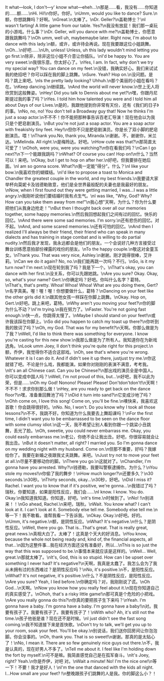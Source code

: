 It what—look, I don't—y' know what—eheh...\n那是……看，我没有……你知道的……额……\nHi. Hi!\n你好。你好。\nUmm, would you like to dance? Sure.\n额，你想跳舞吗？好啊。\nGreat.\n太棒了。\nDr. Geller?\n盖勒博士？\nI wasn't farting! A little game from our table. Yes?\n我没有放屁！我们那一桌玩的小游戏。什么事？\nDr. Geller, will you dance with me?\n盖勒博士，你愿意跟我跳舞吗？\nOh umm, well uh, maybemaybe later. Right now, I'm about to dance with this lady.\n额，或许，或许待会再说。现在我要跟这位小姐跳舞。\nOh...\n好吧……\nUh, unless! Unless, uh this lady wouldn't mind letting you go first.\n除非，除非这位小姐不介意让你插队。\nI'd be happy to. You are very sweet.\n我很乐意。你太好心了。\nYes, I am. In fact, why don't we try my special way? You can dance on my feet.\n没错，我确实好心。我们来试试我的绝招吧？你可以踩在我的脚上跳舞。\nSure. Yeah? Hop on.\n没问题。是吗？跳上来吧。\nIs the pretty lady looking? Uhhuh.\n那个美丽的小姐在看吗？在。\nKeep dancing.\n继续跳。\nAnd the world will never know.\n世上无人将欣赏到这般舞姿。\nHey! Did you talk to Dennis about me yet?\n嘿，你跟丹尼斯提过我的事了吗？\nYes. I told him how talented you were and I told him all about Days of our Lives.\n是的，我跟他提到你非常有天份，还有《我们的日子》的事。\nNo, no, no! You don't tell a Broadway guy that! Now he thinks I'm just a soap actor.\n不不不！你不能把那种事告诉百老汇导演！现在他会以为我只是个肥皂剧演员。\nBut you're not just a soap actor. You are a soap actor with freakishly tiny feet. Hey!\n但你不只是肥皂剧演员。你是长了双小脚的肥皂剧演员。喂！\nThank you.No, thank you, Miranda.\n谢谢。不，谢谢你，米兰达。\nMelinda. All right.\n是梅玲达。好吧。\nHow cute was that?\n那简直太可爱了！\nOhoh, were you, were you watching?\n你在看我们吗？\nCan I go next?\n下一个能跟我跳吗？\nWhat? Of course you can! Hop on!\n什么？当然可以！来吧。\nOkay, but I get to hop on after her.\n好吧，但我要排在她后面。\nI am so gonna score. What?\n我一定能"得分"。什么？\nI like your bow.\n我喜欢你的蝴蝶结。\nI'd like to propose a toast to Monica and Chandler the greatest couple in the world, and my best friends.\n我要请大家举杯向莫妮卡及钱德勒致意，他们是全世界最般配的夫妻也是我最好的朋友。\nNow, when I first found out they were getting married, I was...I was a little angry.\n我刚听说他们要结婚时我有点生气。\nI was like, "Why, God? Why? How can you take them away from me!"\n我心想"天啊，为什么？你为什么要把他们从我身边抢走！"\nBut then I thought back over all our memories together, some happy memories.\n然后我回想起我们之间有过的回忆。快乐的回亿。\nAnd there were some sad memories. I'm sorry.\n还有悲伤的回忆。对不起。\nAnd, and some scared memories.\n还有可怕的回亿。\nAnd then I realized I'll always be their friend, their friend who can speak in many dialects and has training in stage combat and is willing to do partial nudity.\n然后我才发现，我永远都会是他们的朋友。一个会说好几种方言接受过舞台训练愿意拍部份裸露的戏份的朋友。\nTo the happy couple.\n敬这对金童玉女。\nThank you. That was very nice, Ashley.\n谢谢。刚才跳得很棒，艾许莉。\nCan we do it again? No, no.\n我们能再跳一次吗？不行。\nSo, is it my turn now? I'm next.\n现在轮到我了吗？我是下一个。\nThat's okay, you can dance with her first.\n没关系，你可以先跟她跳。\nAre you sure? Okay. Okay, so, what's your name? Gert.\n你确定吗？好吧。你叫什么名字？葛特。\nThat's, that's pretty. Whoa! Whoa! Whoa! What are you doing there, Gert?\n名字真美。喔！喔！喔！你想要做什么，葛特？\nDancing on your feet like the other girls did it.\n跟其他女孩一样踩在你脚上跳舞。\nOkay. Hop on, Gert.\n好吧。跳上来吧，葛特。\nWhy aren't you moving your feet?\n你的脚为什么不动？\nI'm trying.\n我在努力了。\nFaster. You're not going fast enough.\n快一点，你跳得太慢了。\nMaybe I should stand on your feet!\n或许我该踩在你脚上。\nSo did you happen to catch my toast up there?\n你听到我的致词了吗？\nOh, my God. That was for my benefit?\n天啊。你那么做是为了我？\nWell, I'd like to think there was something for everyone. I know you're casting for this new show.\n我那么做是为了所有人。我知道你在为新戏选角。\nLook umm Joey, II don't think you're quite right for this project.\n额，乔伊，我觉得你不适合这部戏。\nOh, see that's where you're wrong. Whatever it is I can do it. And if didn't see it up there, justjust try me.\n你这就错了吧。不论是什么戏，我都能演。如果你对刚刚的表演不满意，考考我。\nIt's an all Chinese cast. Can you be Chinese?\n那出戏的演员全是中国人。你可以变成中国人吗？\nWell, I'm not proud of this, but...\n好吧，我不以此为荣，但是……\nOh my God! Nonono! Please! Please! Don'tdon'tdon't!\n天啊！不不不！求求你别那么做！\nHey, are you ready to get back on the dance floor?\n嘿，准备重回舞池了吗？\nDid it turn into sand?\n它变成沙地了吗？\nOhh come on, I love this song! Come on, you'll be fine.\n噢快来，我喜欢这首歌！你会跳得很好的。\nNo. No, I won't. Do you know why I took all those lessons?\n不不，我跳不好。你知道为什么我要去上舞蹈课吗？\nFor the first time, I didn't want you to be embarrassed to be seen on the dance floor with some clumsy idiot.\n这一天，我不希望让别人看到你跟一个跳梁小丑跳舞，丢光了脸。\nOh, sweetie, you could never embarrass me. Okay, you could easily embarrass me.\n老公，你绝不会让我出丑。好吧，你很容易就会让我出丑。\nBut it doesn't matter, all right? I married you. So I'm gonna dance on my wedding night with my husband. Come on.\n但那不重要，好吗？我嫁给你了。我要在新婚之夜跟我丈夫跳舞。来吧。\nJust try not to move your feet at all.\n尽量不要移动你的脚。\nThere you go.\n这就对了。\nChandler, I'm gonna have you arrested. Why?\n钱德勒，我要叫警察逮捕你。为什么？\nYou stole my moves!\n你偷了我的舞步！\nHow much longer?\n还要多久？\n30 seconds.\n30秒。\nThirty seconds, okay...\n30秒，好吧。\nDid I miss it? Rachel. I want you to know that if it's positive, we're gonna...\n我错过了吗？瑞秋，你要知道，如果是阳性反应，我们会……\nI know. I know. You do. Okay.\n我知道我知道。你知道，好吧。\nIt's time.\n时候到了。\nNo! !\n别进来！！\nGo ahead, Rachel.\n来吧，瑞秋。\nWait. You know what? I can't look at it. I can't look at it. Somebody else tell me. Somebody else tell me.\n等一下！我不敢看。谁帮我看一下告诉我。\nOkay. Okay.\n好吧。好的。\nUmm, it's negative.\n额，是阴性反应。\nWhat? It's negative.\n什么？是阴性反应。\nWell, there you go. That is...That's great. That is really great, great news.\n真相大白了。太棒了！这真是个天大的好消息。\nYou know, because the whole not being ready and, kind of, the financial aspects, all that...\n因为这整件事...我在经济方面还没有准备好，所以...\nThis is so just the way that this was supposed to be.\n事情本来就应该是这样的。\nWell… Well, great.\n那就太棒了。\nIt's, God, this is so stupid. How can I be upset over something I never had? It's negative?\n天啊，我真是太蠢了。我怎么会为了我从未拥有过的东西难过？是阴性反应吗？\nNo, it's positive.\n不，是阳性反应。\nWhat? It's not negative, it's positive.\n什么？不是阴性反应，是阳性反应。\nAre you sure? Yeah, I lied before.\n你确定吗？对，我刚刚说了谎。\nOh God…\n天啊。\nNow you know how you really feel about it.\n现在你知道自己的真实感受了。\nOhoh, that's a risky little game!\n那可真是个危险的小把戏。\nAre you really gonna do this?\n你真的要把孩子生下来吗？\nYeah. I'm gonna have a baby. I'm gonna have a baby. I'm gonna have a baby!\n对。我要有孩子了。我要有孩子了。我要有孩子了！\nWith who? Ah, it's still not the time.\n孩子他爸是谁？现在还不是时候。\nI just didn't see the fast song coming.\n我不知道接下来是首快歌。\nDon't try to talk, we'll get you up to your room, soak your feet. You'll be okay.\n别说话，我们送你回房间让你泡泡脚。你会没事的。\nOh, thank you. That is so sweet!\n谢谢。那真的是太贴心了！\nNo, I mean it. There are so few genuinely nice guys out there.\n不，我是认真的，现在好男人不多了。\nTell me about it. I feel like I'm holding down the fort by myself.\n可不是嘛。我简直感觉自己是在孤军奋斗。\nIt's Joey, right? Yeah.\n你是乔伊，对吧 对。\nWait a minute! No! I'm the nice one!\n等一下！不要！我才是好人！\nI'm the one that danced with the kids all night. I...How small are your feet? !\n整晚跟孩子们跳舞的人是我。你的脚这么小？！
        